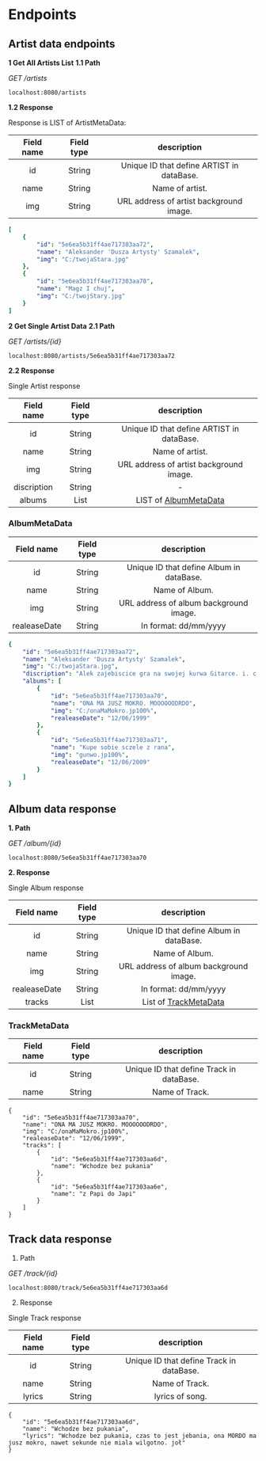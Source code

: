 Endpoints
=======

## Artist data endpoints 


**1 Get All Artists List**
**1.1 Path**

*GET /artists*

    localhost:8080/artists

**1.2 Response**

Response is LIST of ArtistMetaData:

| Field name | Field type |                description                |
|:----------:|:----------:|:-----------------------------------------:|
|     id     |   String   | Unique ID that define ARTIST in dataBase. |
|    name    |   String   |              Name of artist.              |
|     img    |   String   |  URL address of artist background image.  |


```yaml
[
    {
        "id": "5e6ea5b31ff4ae717303aa72",
        "name": "Aleksander 'Dusza Artysty' Szamalek",
        "img": "C:/twojaStara.jpg"
    },
    {
        "id": "5e6ea5b31ff4ae717303aa78",
        "name": "Magz I chuj",
        "img": "C:/twojStary.jpg"
    }
]
```

**2 Get Single Artist Data**
**2.1 Path**

*GET /artists/{id}*

    localhost:8080/artists/5e6ea5b31ff4ae717303aa72

**2.2 Response**

Single Artist response

|  Field name |  Field type |                description                |
|:-----------:|:-----------:|:-----------------------------------------:|
|      id     |    String   | Unique ID that define ARTIST in dataBase. |
|     name    |    String   |              Name of artist.              |
|     img     |    String   |  URL address of artist background image.  |
| discription | String      | -                                         |
| albums      | List<Album> | LIST of [AlbumMetaData](#AlbumsMetaData)  |

### AlbumMetaData #

|  Field name  | Field type |                description               |
|:------------:|:----------:|:----------------------------------------:|
|      id      |   String   | Unique ID that define Album in dataBase. |
|     name     |   String   |              Name of Album.              |
|      img     |   String   |  URL address of album background image.  |
| realeaseDate |   String   |           In format: dd/mm/yyyy          |

```yaml
{
    "id": "5e6ea5b31ff4ae717303aa72",
    "name": "Aleksander 'Dusza Artysty' Szamalek",
    "img": "C:/twojaStara.jpg",
    "discription": "Alek zajebiscice gra na swojej kurwa Gitarce. i. c.h.u.j.",
    "albums": [
        {
            "id": "5e6ea5b31ff4ae717303aa70",
            "name": "ONA MA JUSZ MOKRO. MOOOOOODRDO",
            "img": "C:/onaMaMokro.jp100%",
            "realeaseDate": "12/06/1999"
        },
        {
            "id": "5e6ea5b31ff4ae717303aa71",
            "name": "Kupe sobie sczele z rana",
            "img": "gunwo.jp100%",
            "realeaseDate": "12/06/2009"
        }
    ]
}
```

## Album data response

**1. Path**
   
*GET /album/{id}*

    localhost:8080/5e6ea5b31ff4ae717303aa70

**2. Response**

Single Album response

|  Field name  |      Field type     |                description               |
|:------------:|:-------------------:|:----------------------------------------:|
|      id      |        String       | Unique ID that define Album in dataBase. |
|     name     |        String       |              Name of Album.              |
|      img     |        String       |  URL address of album background image.  |
| realeaseDate |        String       |           In format: dd/mm/yyyy          |
|    tracks    | List<TrackMetaData> |           List of [TrackMetaData](#TrackMetaData)          |

### TrackMetaData #

| Field name | Field type |                description               |
|:----------:|:----------:|:----------------------------------------:|
|     id     |   String   | Unique ID that define Track in dataBase. |
|    name    |   String   |              Name of Track.              |

```yuml
{
    "id": "5e6ea5b31ff4ae717303aa70",
    "name": "ONA MA JUSZ MOKRO. MOOOOOODRDO",
    "img": "C:/onaMaMokro.jp100%",
    "realeaseDate": "12/06/1999",
    "tracks": [
        {
            "id": "5e6ea5b31ff4ae717303aa6d",
            "name": "Wchodze bez pukania"
        },
        {
            "id": "5e6ea5b31ff4ae717303aa6e",
            "name": "z Papi do Japi"
        }
    ]
}
```

## Track data response

1. Path

*GET /track/{id}*

    localhost:8080/track/5e6ea5b31ff4ae717303aa6d

2. Response

Single Track response

| Field name | Field type |                description               |
|:----------:|:----------:|:----------------------------------------:|
|     id     |   String   | Unique ID that define Track in dataBase. |
|    name    |   String   |              Name of Track.              |
|   lyrics   |   String   |              lyrics of song.             |

```yuml
{
    "id": "5e6ea5b31ff4ae717303aa6d",
    "name": "Wchodze bez pukania",
    "lyrics": "Wchodze bez pukania, czas to jest jebania, ona MORDO ma jusz mokro, nawet sekunde nie miala wilgotno. joł"
}
```